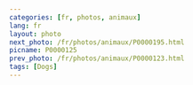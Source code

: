 ```yaml
---
categories: [fr, photos, animaux]
lang: fr
layout: photo
next_photo: /fr/photos/animaux/P0000195.html
picname: P0000125
prev_photo: /fr/photos/animaux/P0000123.html
tags: [Dogs]
---
```

